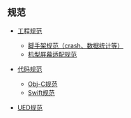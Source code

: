 ## 规范

* [工程规范](./工程规范/index.md)
	* [脚手架规范（crash、数据统计等）]()
	* [机型屏幕适配规范]()

* [代码规范](./代码规范/index.md)
	* [Obj-C规范]()
	* [Swift规范]()
	
* [UED规范](./UED规范/index.md)